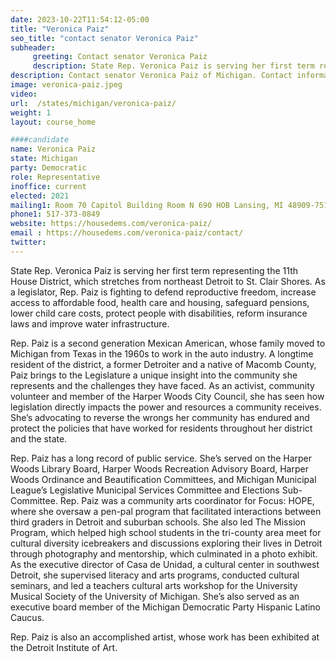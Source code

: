 ```yaml
---
date: 2023-10-22T11:54:12-05:00
title: "Veronica Paiz"
seo_title: "contact senator Veronica Paiz"
subheader:
     greeting: Contact senator Veronica Paiz
     description: State Rep. Veronica Paiz is serving her first term representing the 11th House District. As a legislator, Rep. Paiz is fighting to defend reproductive freedom, increase access to affordable food, health care and housing, safeguard pensions, lower child care costs, protect people with disabilities, reform insurance laws and improve water infrastructure.
description: Contact senator Veronica Paiz of Michigan. Contact information for Veronica Paiz includes email address, phone number, and mailing address.
image: veronica-paiz.jpeg
video:
url:  /states/michigan/veronica-paiz/
weight: 1
layout: course_home

####candidate
name: Veronica Paiz
state: Michigan
party: Democratic
role: Representative
inoffice: current
elected: 2021
mailing1: Room 70 Capitol Building Room N 690 HOB Lansing, MI 48909-7514
phone1: 517-373-0849
website: https://housedems.com/veronica-paiz/
email : https://housedems.com/veronica-paiz/contact/
twitter:
---
```


State Rep. Veronica Paiz is serving her first term representing the 11th House District, which stretches from northeast Detroit to St. Clair Shores. As a legislator, Rep. Paiz is fighting to defend reproductive freedom, increase access to affordable food, health care and housing, safeguard pensions, lower child care costs, protect people with disabilities, reform insurance laws and improve water infrastructure.

Rep. Paiz is a second generation Mexican American, whose family moved to Michigan from Texas in the 1960s to work in the auto industry. A longtime resident of the district, a former Detroiter and a native of Macomb County, Paiz brings to the Legislature a unique insight into the community she represents and the challenges they have faced. As an activist, community volunteer and member of the Harper Woods City Council, she has seen how legislation directly impacts the power and resources a community receives. She’s advocating to reverse the wrongs her community has endured and protect the policies that have worked for residents throughout her district and the state.

Rep. Paiz has a long record of public service. She’s served on the Harper Woods Library Board, Harper Woods Recreation Advisory Board, Harper Woods Ordinance and Beautification Committees, and Michigan Municipal League’s Legislative Municipal Services Committee and Elections Sub-Committee. Rep. Paiz was a community arts coordinator for Focus: HOPE, where she oversaw a pen-pal program that facilitated interactions between third graders in Detroit and suburban schools. She also led The Mission Program, which helped high school students in the tri-county area meet for cultural diversity icebreakers and discussions exploring their lives in Detroit through photography and mentorship, which culminated in a photo exhibit. As the executive director of Casa de Unidad, a cultural center in southwest Detroit, she supervised literacy and arts programs, conducted cultural seminars, and led a teachers cultural arts workshop for the University Musical Society of the University of Michigan. She’s also served as an executive board member of the Michigan Democratic Party Hispanic Latino Caucus.

Rep. Paiz is also an accomplished artist, whose work has been exhibited at the Detroit Institute of Art.

